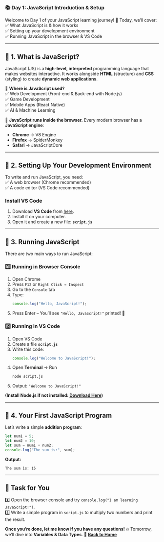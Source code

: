 ### **📚 Day 1: JavaScript Introduction & Setup**  
Welcome to Day 1 of your JavaScript learning journey! 🚀 Today, we’ll cover:  
✅ What JavaScript is & how it works  
✅ Setting up your development environment  
✅ Running JavaScript in the browser & VS Code  

---

## **🔹 1. What is JavaScript?**  
JavaScript (JS) is a **high-level, interpreted** programming language that makes websites interactive. It works alongside **HTML** (structure) and **CSS** (styling) to create **dynamic web applications**.  

📌 **Where is JavaScript used?**  
✅ Web Development (Front-end & Back-end with Node.js)  
✅ Game Development  
✅ Mobile Apps (React Native)  
✅ AI & Machine Learning  

🔹 **JavaScript runs inside the browser.** Every modern browser has a **JavaScript engine**:  
- **Chrome** → V8 Engine  
- **Firefox** → SpiderMonkey  
- **Safari** → JavaScriptCore  

---

## **🔹 2. Setting Up Your Development Environment**  
To write and run JavaScript, you need:  
✅ A web browser (Chrome recommended)  
✅ A code editor (VS Code recommended)  

### **Install VS Code**  
1. Download **VS Code** from [here](https://code.visualstudio.com/).  
2. Install it on your computer.  
3. Open it and create a new file: **`script.js`**  

---

## **🔹 3. Running JavaScript**
There are two main ways to run JavaScript:  

### **1️⃣ Running in Browser Console**  
1. Open Chrome  
2. Press `F12` or `Right Click → Inspect`  
3. Go to the `Console` tab  
4. Type:  
   ```js
   console.log("Hello, JavaScript!");
   ```
5. Press Enter – You’ll see `"Hello, JavaScript!"` printed! 🎉  

### **2️⃣ Running in VS Code**  
1. Open VS Code  
2. Create a file **`script.js`**  
3. Write this code:  
   ```js
   console.log("Welcome to JavaScript!");
   ```
4. Open **Terminal** → Run  
   ```sh
   node script.js
   ```
5. Output: `"Welcome to JavaScript!"`  

**(Install Node.js if not installed: [Download Here](https://nodejs.org/))**  

---

## **🔹 4. Your First JavaScript Program**
Let’s write a simple **addition program**:  

```js
let num1 = 5;
let num2 = 10;
let sum = num1 + num2;
console.log("The sum is:", sum);
```
**Output:**  
```
The sum is: 15
```

---

## **📝 Task for You**  
1️⃣ Open the browser console and try `console.log("I am learning JavaScript!")`.  
2️⃣ Write a simple program in `script.js` to multiply two numbers and print the result.  

**Once you’re done, let me know if you have any questions!** 🔥 Tomorrow, we’ll dive into **Variables & Data Types**. 🚀
[**Back to Home**](../../../)